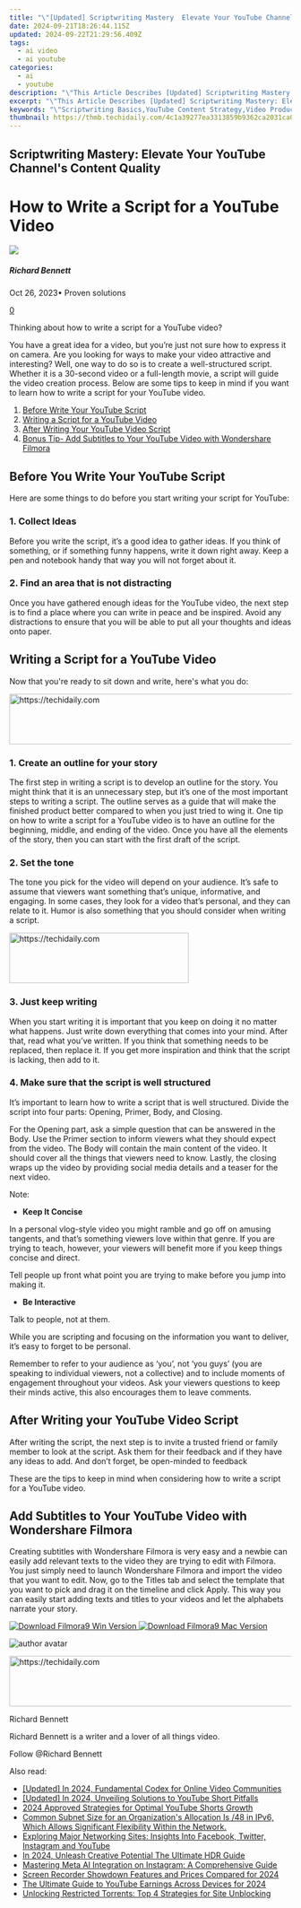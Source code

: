 ```yaml
---
title: "\"[Updated] Scriptwriting Mastery  Elevate Your YouTube Channel's Content Quality\""
date: 2024-09-21T18:26:44.115Z
updated: 2024-09-22T21:29:56.409Z
tags:
  - ai video
  - ai youtube
categories:
  - ai
  - youtube
description: "\"This Article Describes [Updated] Scriptwriting Mastery: Elevate Your YouTube Channel's Content Quality\""
excerpt: "\"This Article Describes [Updated] Scriptwriting Mastery: Elevate Your YouTube Channel's Content Quality\""
keywords: "\"Scriptwriting Basics,YouTube Content Strategy,Video Production Tips,High-Quality Videos,Engaging Scripts,Channel Growth Hacks,Professional Writing Skills,MasteryScriptwriting,YouTubeQualityContent,ScriptProductionHacks,ElevateVideoQuality,EngagingScriptTips,GrowthChannelStrategies,WritingProfessionalSkills\""
thumbnail: https://thmb.techidaily.com/4c1a39277ea3313859b9362ca2031ca0eab790234cc40f347849f915f7ea8138.jpg
---
```


## Scriptwriting Mastery: Elevate Your YouTube Channel's Content Quality

# How to Write a Script for a YouTube Video

![](https://images.wondershare.com/filmora/article-images/richard-bennett.jpg)

##### Richard Bennett

 Oct 26, 2023• Proven solutions

[0](#commentsBoxSeoTemplate)

Thinking about how to write a script for a YouTube video?

You have a great idea for a video, but you’re just not sure how to express it on camera. Are you looking for ways to make your video attractive and interesting? Well, one way to do so is to create a well-structured script. Whether it is a 30-second video or a full-length movie, a script will guide the video creation process. Below are some tips to keep in mind if you want to learn how to write a script for your YouTube video.

1. [Before Write Your YouTube Script](#before)
2. [Writing a Script for a YouTube Video](#writing)
3. [After Writing Your YouTube Video Script](#after)
4. [Bonus Tip- Add Subtitles to Your YouTube Video with Wondershare Filmora](#bonus)

## Before You Write Your YouTube Script

Here are some things to do before you start writing your script for YouTube:

### 1\. Collect Ideas

Before you write the script, it’s a good idea to gather ideas. If you think of something, or if something funny happens, write it down right away. Keep a pen and notebook handy that way you will not forget about it.

### 2\. Find an area that is not distracting

Once you have gathered enough ideas for the YouTube video, the next step is to find a place where you can write in peace and be inspired. Avoid any distractions to ensure that you will be able to put all your thoughts and ideas onto paper.

## Writing a Script for a YouTube Video

Now that you're ready to sit down and write, here's what you do:

<!-- affiliate ads begin -->
<a href="https://ephamedtechinc.pxf.io/c/5597632/2137226/26400" target="_top" id="2137226">
  <img src="//a.impactradius-go.com/display-ad/26400-2137226" border="0" alt="https://techidaily.com" width="728" height="90"/>
</a>
<img height="0" width="0" src="https://ephamedtechinc.pxf.io/i/5597632/2137226/26400" style="position:absolute;visibility:hidden;" border="0" />
<!-- affiliate ads end -->

### 1\. Create an outline for your story

The first step in writing a script is to develop an outline for the story. You might think that it is an unnecessary step, but it’s one of the most important steps to writing a script. The outline serves as a guide that will make the finished product better compared to when you just tried to wing it. One tip on how to write a script for a YouTube video is to have an outline for the beginning, middle, and ending of the video. Once you have all the elements of the story, then you can start with the first draft of the script.

### 2\. Set the tone

The tone you pick for the video will depend on your audience. It’s safe to assume that viewers want something that’s unique, informative, and engaging. In some cases, they look for a video that’s personal, and they can relate to it. Humor is also something that you should consider when writing a script.

<!-- affiliate ads begin -->
<a href="https://aligracehair.sjv.io/c/5597632/2135371/19272" target="_top" id="2135371">
  <img src="//a.impactradius-go.com/display-ad/19272-2135371" border="0" alt="https://techidaily.com" width="320" height="90"/>
</a>
<img height="0" width="0" src="https://aligracehair.sjv.io/i/5597632/2135371/19272" style="position:absolute;visibility:hidden;" border="0" />
<!-- affiliate ads end -->

### 3\. Just keep writing

When you start writing it is important that you keep on doing it no matter what happens. Just write down everything that comes into your mind. After that, read what you’ve written. If you think that something needs to be replaced, then replace it. If you get more inspiration and think that the script is lacking, then add to it.

### 4\. Make sure that the script is well structured

It’s important to learn how to write a script that is well structured. Divide the script into four parts: Opening, Primer, Body, and Closing.

For the Opening part, ask a simple question that can be answered in the Body. Use the Primer section to inform viewers what they should expect from the video. The Body will contain the main content of the video. It should cover all the things that viewers need to know. Lastly, the closing wraps up the video by providing social media details and a teaser for the next video.

Note:

* **Keep It Concise**

In a personal vlog-style video you might ramble and go off on amusing tangents, and that’s something viewers love within that genre. If you are trying to teach, however, your viewers will benefit more if you keep things concise and direct.

Tell people up front what point you are trying to make before you jump into making it.

* **Be Interactive**

Talk to people, not at them.

While you are scripting and focusing on the information you want to deliver, it’s easy to forget to be personal.

Remember to refer to your audience as ‘you’, not ‘you guys’ (you are speaking to individual viewers, not a collective) and to include moments of engagement throughout your videos. Ask your viewers questions to keep their minds active, this also encourages them to leave comments.

## After Writing your YouTube Video Script

After writing the script, the next step is to invite a trusted friend or family member to look at the script. Ask them for their feedback and if they have any ideas to add. And don’t forget, be open-minded to feedback

These are the tips to keep in mind when considering how to write a script for a YouTube video.

## Add Subtitles to Your YouTube Video with Wondershare Filmora

Creating subtitles with Wondershare Filmora is very easy and a newbie can easily add relevant texts to the video they are trying to edit with Filmora. You just simply need to launch Wondershare Filmora and import the video that you want to edit. Now, go to the Titles tab and select the template that you want to pick and drag it on the timeline and click Apply. This way you can easily start adding texts and titles to your videos and let the alphabets narrate your story.

[![Download Filmora9 Win Version](https://images.wondershare.com/filmora/guide/download-btn-win.jpg) ](https://tools.techidaily.com/wondershare/filmora/download/) [![Download Filmora9 Mac Version](https://images.wondershare.com/filmora/guide/download-btn-mac.jpg) ](https://tools.techidaily.com/wondershare/filmora/download/)

![author avatar](https://images.wondershare.com/filmora/article-images/richard-bennett.jpg)

<!-- affiliate ads begin -->
<a href="https://appsumo.8odi.net/c/5597632/2082538/7443" target="_top" id="2082538">
  <img src="//a.impactradius-go.com/display-ad/7443-2082538" border="0" alt="https://techidaily.com" width="728" height="90"/>
</a>
<img height="0" width="0" src="https://appsumo.8odi.net/i/5597632/2082538/7443" style="position:absolute;visibility:hidden;" border="0" />
<!-- affiliate ads end -->

Richard Bennett

Richard Bennett is a writer and a lover of all things video.

Follow @Richard Bennett

<ins class="adsbygoogle"
     style="display:block"
     data-ad-format="autorelaxed"
     data-ad-client="ca-pub-7571918770474297"
     data-ad-slot="1223367746"></ins>

<ins class="adsbygoogle"
     style="display:block"
     data-ad-client="ca-pub-7571918770474297"
     data-ad-slot="8358498916"
     data-ad-format="auto"
     data-full-width-responsive="true"></ins>

<span class="atpl-alsoreadstyle">Also read:</span>
<div><ul>
<li><a href="https://youtube-lab.techidaily.com/ed-in-2024-fundamental-codex-for-online-video-communities/"><u>[Updated] In 2024, Fundamental Codex for Online Video Communities</u></a></li>
<li><a href="https://youtube-lab.techidaily.com/ed-in-2024-unveiling-solutions-to-youtube-short-pitfalls/"><u>[Updated] In 2024, Unveiling Solutions to YouTube Short Pitfalls</u></a></li>
<li><a href="https://youtube-lab.techidaily.com/approved-strategies-for-optimal-youtube-shorts-growth/"><u>2024 Approved Strategies for Optimal YouTube Shorts Growth</u></a></li>
<li><a href="https://buynow-marvelous.techidaily.com/common-subnet-size-for-an-organizations-allocation-is-48-in-ipv6-which-allows-significant-flexibility-within-the-network/"><u>Common Subnet Size for an Organization's Allocation Is /48 in IPv6, Which Allows Significant Flexibility Within the Network.</u></a></li>
<li><a href="https://win-forum.techidaily.com/exploring-major-networking-sites-insights-into-facebook-twitter-instagram-and-youtube/"><u>Exploring Major Networking Sites: Insights Into Facebook, Twitter, Instagram and YouTube</u></a></li>
<li><a href="https://some-guidance.techidaily.com/in-2024-unleash-creative-potential-the-ultimate-hdr-guide/"><u>In 2024, Unleash Creative Potential The Ultimate HDR Guide</u></a></li>
<li><a href="https://tech-renaissance.techidaily.com/mastering-meta-ai-integration-on-instagram-a-comprehensive-guide/"><u>Mastering Meta AI Integration on Instagram: A Comprehensive Guide</u></a></li>
<li><a href="https://visual-screen-recording.techidaily.com/screen-recorder-showdown-features-and-prices-compared-for-2024/"><u>Screen Recorder Showdown Features and Prices Compared for 2024</u></a></li>
<li><a href="https://youtube-tips.techidaily.com/ltimate-guide-to-youtube-earnings-across-devices-for-2024/"><u>The Ultimate Guide to YouTube Earnings Across Devices for 2024</u></a></li>
<li><a href="https://some-approaches.techidaily.com/unlocking-restricted-torrents-top-4-strategies-for-site-unblocking/"><u>Unlocking Restricted Torrents: Top 4 Strategies for Site Unblocking</u></a></li>
</ul></div>

